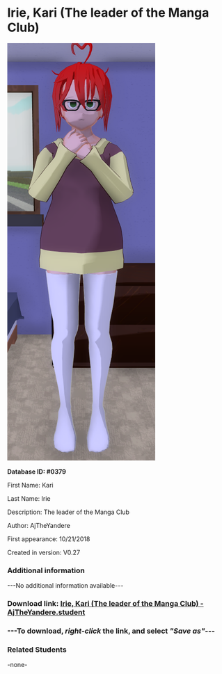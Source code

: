 # Irie, Kari (The leader of the Manga Club)

<img src="../../Files/Images/Irie, Kari (The leader of the Manga Club).png" title="Irie, Kari (The leader of the Manga Club) - AjTheYandere">

**Database ID: #0379**

First Name: Kari

Last Name: Irie

Description: The leader of the Manga Club

Author: AjTheYandere

First appearance: 10/21/2018

Created in version: V0.27

### Additional information

---No additional information available---

### Download link: <a href="https://raw.githubusercontent.com/Arbiter1223/Daigaku-Gurashi-Custom-Students/master/Files/Student%20Files/Irie%2C%20Kari%20(The%20leader%20of%20the%20Manga%20Club)%20-%20AjTheYandere.student">Irie, Kari (The leader of the Manga Club) - AjTheYandere.student</a>

### ---**To download, _right-click_ the link, and select _"Save as"_**---

### Related Students

-none-
